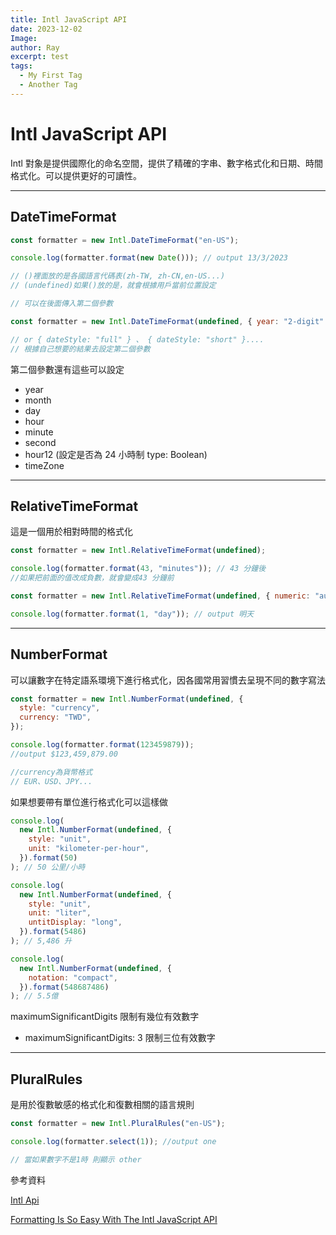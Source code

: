 ```yaml
---
title: Intl JavaScript API
date: 2023-12-02
Image:
author: Ray
excerpt: test
tags:
  - My First Tag
  - Another Tag
---
```


# Intl JavaScript API

Intl 對象是提供國際化的命名空間，提供了精確的字串、數字格式化和日期、時間格式化。可以提供更好的可讀性。

---

## DateTimeFormat

```javascript:index.js
const formatter = new Intl.DateTimeFormat("en-US");

console.log(formatter.format(new Date())); // output 13/3/2023

// ()裡面放的是各國語言代碼表(zh-TW, zh-CN,en-US...)
// (undefined)如果()放的是，就會根據用戶當前位置設定

// 可以在後面傳入第二個參數

const formatter = new Intl.DateTimeFormat(undefined, { year: "2-digit" });

// or { dateStyle: "full" } 、 { dateStyle: "short" }....
// 根據自己想要的結果去設定第二個參數
```

第二個參數還有這些可以設定

- year
- month
- day
- hour
- minute
- second
- hour12 (設定是否為 24 小時制 type: Boolean)
- timeZone

---

## RelativeTimeFormat

這是一個用於相對時間的格式化

```javascript:index.js showLineNumbers
const formatter = new Intl.RelativeTimeFormat(undefined);

console.log(formatter.format(43, "minutes")); // 43 分鐘後
//如果把前面的值改成負數，就會變成43 分鐘前

const formatter = new Intl.RelativeTimeFormat(undefined, { numeric: "auto" });

console.log(formatter.format(1, "day")); // output 明天
```

---

## NumberFormat

可以讓數字在特定語系環境下進行格式化，因各國常用習慣去呈現不同的數字寫法

```javascript:index.js
const formatter = new Intl.NumberFormat(undefined, {
  style: "currency",
  currency: "TWD",
});

console.log(formatter.format(123459879));
//output $123,459,879.00

//currency為貨幣格式
// EUR、USD、JPY...
```

如果想要帶有單位進行格式化可以這樣做

```javascript:index.js
console.log(
  new Intl.NumberFormat(undefined, {
    style: "unit",
    unit: "kilometer-per-hour",
  }).format(50)
); // 50 公里/小時

console.log(
  new Intl.NumberFormat(undefined, {
    style: "unit",
    unit: "liter",
    untitDisplay: "long",
  }).format(5486)
); // 5,486 升

console.log(
  new Intl.NumberFormat(undefined, {
    notation: "compact",
  }).format(548687486)
); // 5.5億
```

maximumSignificantDigits 限制有幾位有效數字

- maximumSignificantDigits: 3 限制三位有效數字

---

## PluralRules

是用於復數敏感的格式化和復數相關的語言規則

```javascript:index.js
const formatter = new Intl.PluralRules("en-US");

console.log(formatter.select(1)); //output one

// 當如果數字不是1時 則顯示 other
```

參考資料

[Intl Api](https://developer.mozilla.org/zh-CN/docs/Web/JavaScript/Reference/Global_Objects/Intl)

[Formatting Is So Easy With The Intl JavaScript API](https://www.youtube.com/watch?v=4oGWpTAY_hc)
